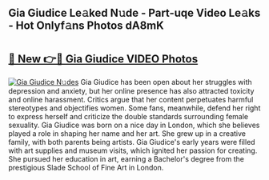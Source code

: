 ## Gia Giudice Le𝚊ked N𝚞de - Part-uqe Video Le𝚊ks - Hot Onlyf𝚊ns Photos dA8mK

# <h2><a href="http://ac12879.deff.icu/?id=Gia+Giudice">🔗 New 👉🔴 Gia Giudice VIDEO Photos</a></h2>

[![Gia Giudice N𝚞des](https://i.imgur.com/rIISA9y.gif)](http://ac12879.deff.icu/?id=Gia+Giudice)
Gia Giudice has been open about her struggles with depression and anxiety, but her online presence has also attracted toxicity and online harassment. Critics argue that her content perpetuates harmful stereotypes and objectifies women. Some fans, meanwhile, defend her right to express herself and criticize the double standards surrounding female sexuality. Gia Giudice was born on a nice day in London, which she believes played a role in shaping her name and her art. She grew up in a creative family, with both parents being artists. Gia Giudice's early years were filled with art supplies and museum visits, which ignited her passion for creating. She pursued her education in art, earning a Bachelor's degree from the prestigious Slade School of Fine Art in London.

